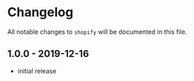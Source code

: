 # Changelog

All notable changes to `shopify` will be documented in this file.

## 1.0.0 - 2019-12-16

- initial release
